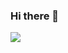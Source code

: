 ### Hi there 👋

<a href="https://github.com/celinmagro/github-readme-stats">
  <img align="center" src="https://github-readme-stats.vercel.app/api/pin/?username=celinmagro&repo=github-readme-stats&theme=buefy" />
</a>

<!--
**celinmagro/celinmagro** is a ✨ _special_ ✨ repository because its `README.md` (this file) appears on your GitHub profile.

Here are some ideas to get you started:

- 🔭 I’m currently working on ...
- 🌱 I’m currently learning ...
- 👯 I’m looking to collaborate on ...
- 🤔 I’m looking for help with ...
- 💬 Ask me about ...
- 📫 How to reach me: ...
- 😄 Pronouns: ...
- ⚡ Fun fact: ...
-->
